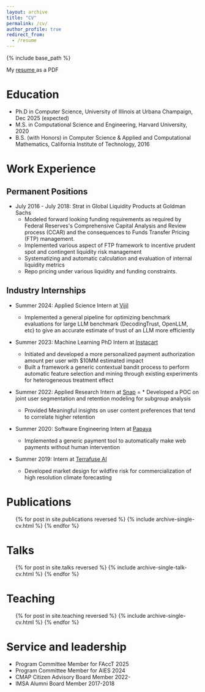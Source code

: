 ```yaml
---
layout: archive
title: "CV"
permalink: /cv/
author_profile: true
redirect_from:
  - /resume
---
```


{% include base_path %}

My <a href ="{{ site.baseurl }}/files/Aditya_Karan_Jan25_CV_version_online.pdf"> resume </a> as a PDF

Education
======
* Ph.D in Computer Science, University of Illinois at Urbana Champaign, Dec 2025 (expected)
* M.S. in Computational Science and Engineering, Harvard University, 2020
* B.S. (with Honors) in Computer Science & Applied and Computational Mathematics, California Institute of Technology, 2016

Work Experience
======

## Permanent Positions 

* July 2016 - July 2018: Strat in Global Liquidity Products at Goldman Sachs 
  * Modeled forward looking funding requirements as required by Federal Reserves's Comprehensive Capital Analysis and Review process (CCAR) and the consequences to Funds Transfer Pricing (FTP) management.
  * Implemented various aspect of FTP framework to incentive prudent spot and contingent liquidity risk management  
  * Systematizing and automatic calculation and evaluation of internal liquidity metrics
  * Repo pricing under various liquidity and funding constraints.



## Industry Internships

* Summer 2024: Applied Science Intern at [Vijil](https://www.vijil.ai/)
  * Implemented a general pipeline for optimizing benchmark evaluations for large LLM benchmark (DecodingTrust, OpenLLM, etc) to give an
accurate estimate of trust of an LLM more efficiently 
  
* Summer 2023: Machine Learning PhD Intern at [Instacart](https://tech.instacart.com/the-economics-team-at-instacart-94c48db951e8)
  * Initiated and developed a more personalized payment authorization amount per user with $10MM estimated impact
  * Built a framework a generic contextual bandit process to perform automatic feature selection and mining through
existing experiments for heterogeneous treatment effect

* Summer 2022: Applied Research Intern at [Snap](https://snap.com/en-US)
=  * Developed a POC on joint user segmentation and retention modeling for subgroup analysis 
  * Provided Meaningful insights on user content preferences that tend to correlate higher retention

* Summer 2020: Software Engineering Intern at [Papaya](https://papayapay.com/)
  * Implemented a generic payment tool to automatically make web payments without human intervention 
  
* Summer 2019: Intern  at [Terrafuse AI](https://www.terrafuse-ai.com/)
  * Developed market design for wildfire risk for commercialization of high resolution climate forecasting 


<!-- Skills
======
* Skill 1
* Skill 2
  * Sub-skill 2.1
  * Sub-skill 2.2
  * Sub-skill 2.3
* Skill 3 -->

Publications
======
  <ul>{% for post in site.publications reversed %}
    {% include archive-single-cv.html %}
  {% endfor %}</ul>
  
Talks
======
  <ul>{% for post in site.talks reversed %}
    {% include archive-single-talk-cv.html  %}
  {% endfor %}</ul>
  
Teaching
======
  <ul>{% for post in site.teaching reversed %}
    {% include archive-single-cv.html %}
  {% endfor %}</ul>
  
Service and leadership
======
* Program Committee Member for FAccT 2025
* Program Committee Member for AIES 2024
* CMAP Citizen Advisory Board Member 2022-
* IMSA Alumni Board Member 2017-2018